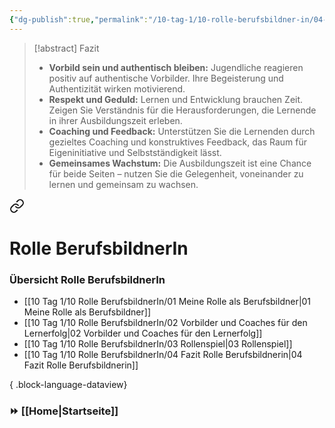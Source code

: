 ```yaml
---
{"dg-publish":true,"permalink":"/10-tag-1/10-rolle-berufsbildner-in/04-fazit-rolle-berufsbildnerin/"}
---
```


>[!abstract] Fazit
>* **Vorbild sein und authentisch bleiben:** Jugendliche reagieren positiv auf authentische Vorbilder. Ihre Begeisterung und Authentizität wirken motivierend.
>* **Respekt und Geduld:** Lernen und Entwicklung brauchen Zeit. Zeigen Sie Verständnis für die Herausforderungen, die Lernende in ihrer Ausbildungszeit erleben.
>* **Coaching und Feedback:** Unterstützen Sie die Lernenden durch gezieltes Coaching und konstruktives Feedback, das Raum für Eigeninitiative und Selbstständigkeit lässt.
>* **Gemeinsames Wachstum:** Die Ausbildungszeit ist eine Chance für beide Seiten – nutzen Sie die Gelegenheit, voneinander zu lernen und gemeinsam zu wachsen.


<div class="transclusion internal-embed is-loaded"><a class="markdown-embed-link" href="/10-tag-1/10-rolle-berufsbildner-in/00-rolle-berufsbildnerin/" aria-label="Open link"><svg xmlns="http://www.w3.org/2000/svg" width="24" height="24" viewBox="0 0 24 24" fill="none" stroke="currentColor" stroke-width="2" stroke-linecap="round" stroke-linejoin="round" class="svg-icon lucide-link"><path d="M10 13a5 5 0 0 0 7.54.54l3-3a5 5 0 0 0-7.07-7.07l-1.72 1.71"></path><path d="M14 11a5 5 0 0 0-7.54-.54l-3 3a5 5 0 0 0 7.07 7.07l1.71-1.71"></path></svg></a><div class="markdown-embed">

<div class="markdown-embed-title">

# Rolle BerufsbildnerIn

</div>



### Übersicht Rolle BerufsbildnerIn

- [[10 Tag 1/10 Rolle BerufsbildnerIn/01 Meine Rolle als Berufsbildner\|01 Meine Rolle als Berufsbildner]]
- [[10 Tag 1/10 Rolle BerufsbildnerIn/02 Vorbilder und Coaches für den Lernerfolg\|02 Vorbilder und Coaches für den Lernerfolg]]
- [[10 Tag 1/10 Rolle BerufsbildnerIn/03 Rollenspiel\|03 Rollenspiel]]
- [[10 Tag 1/10 Rolle BerufsbildnerIn/04 Fazit Rolle Berufsbildnerin\|04 Fazit Rolle Berufsbildnerin]]

{ .block-language-dataview}


</div></div>

### ⏩ [[Home\|Startseite]]